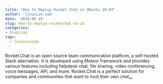 ```yaml
---
title: "How to Deploy Rocket.Chat on Ubuntu 18.04"
author: 'linuxize.com'
date: '2018-06-15'
slug: how-to-deploy-rocketchat-on-ub
categories:
- bloglink
tags:
  - linuxizecom
---
```


Rocket.Chat is an open source team communication platform, a self-hosted Slack alternative. It is developed using Meteor framework and provides various features including helpdesk chat, file sharing, video conferencing, voice messages, API, and more. Rocket.Chat is a perfect solution for companies and communities that want to host their own chat[... <i class="fas fa-external-link-alt"></i>](https://linuxize.com/post/how-to-deploy-rocket-chat-on-ubuntu-18-04/)

